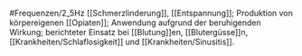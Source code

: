#Frequenzen/2_5Hz
[[Schmerzlinderung]], [[Entspannung]]; Produktion von körpereigenen [[Opiaten]]; Anwendung aufgrund der beruhigenden Wirkung; berichteter Einsatz bei [[Blutung]]en, [[Blutergüsse]]n, [[Krankheiten/Schlaflosigkeit]] und [[Krankheiten/Sinusitis]].